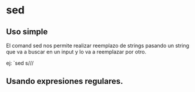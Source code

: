 # sed

## Uso simple
El comand sed nos permite realizar reemplazo de strings pasando un string que va a buscar en un input y lo va a reemplazar por otro.


ej: `sed s/<patron>/<remplazo>/<flag>

## Usando expresiones regulares.



